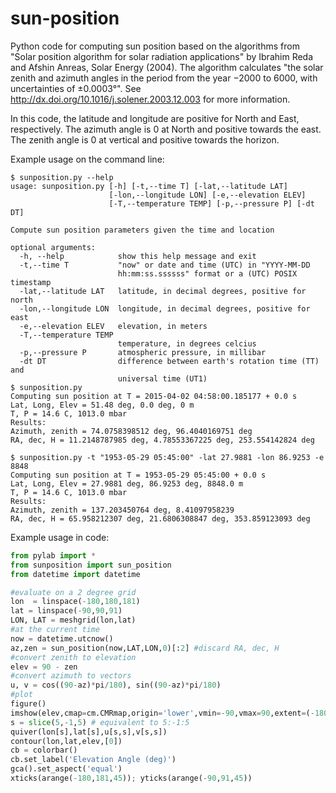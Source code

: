 # sun-position

Python code for computing sun position based on the algorithms from "Solar position algorithm for solar radiation applications" by Ibrahim Reda and Afshin Anreas, Solar Energy (2004). The algorithm calculates "the solar zenith and azimuth angles in the period from the year −2000 to 6000, with uncertainties of ±0.0003°". See http://dx.doi.org/10.1016/j.solener.2003.12.003 for more information.

In this code, the latitude and longitude are positive for North and East, respectively. The azimuth angle is 0 at North and positive towards the east. The zenith angle is 0 at vertical and positive towards the horizon.

Example usage on the command line:
```
$ sunposition.py --help
usage: sunposition.py [-h] [-t,--time T] [-lat,--latitude LAT]
                      [-lon,--longitude LON] [-e,--elevation ELEV]
                      [-T,--temperature TEMP] [-p,--pressure P] [-dt DT]

Compute sun position parameters given the time and location

optional arguments:
  -h, --help            show this help message and exit
  -t,--time T           "now" or date and time (UTC) in "YYYY-MM-DD
                        hh:mm:ss.ssssss" format or a (UTC) POSIX timestamp
  -lat,--latitude LAT   latitude, in decimal degrees, positive for north
  -lon,--longitude LON  longitude, in decimal degrees, positive for east
  -e,--elevation ELEV   elevation, in meters
  -T,--temperature TEMP
                        temperature, in degrees celcius
  -p,--pressure P       atmospheric pressure, in millibar
  -dt DT                difference between earth's rotation time (TT) and
                        universal time (UT1)
$ sunposition.py
Computing sun position at T = 2015-04-02 04:58:00.185177 + 0.0 s
Lat, Long, Elev = 51.48 deg, 0.0 deg, 0 m
T, P = 14.6 C, 1013.0 mbar
Results:
Azimuth, zenith = 74.0758398512 deg, 96.4040169751 deg
RA, dec, H = 11.2148787985 deg, 4.78553367225 deg, 253.554142824 deg

$ sunposition.py -t "1953-05-29 05:45:00" -lat 27.9881 -lon 86.9253 -e 8848
Computing sun position at T = 1953-05-29 05:45:00 + 0.0 s
Lat, Long, Elev = 27.9881 deg, 86.9253 deg, 8848.0 m
T, P = 14.6 C, 1013.0 mbar
Results:
Azimuth, zenith = 137.203450764 deg, 8.41097958239
RA, dec, H = 65.958212307 deg, 21.6806308847 deg, 353.859123093 deg
```

Example usage in code:
```python
from pylab import *
from sunposition import sun_position
from datetime import datetime

#evaluate on a 2 degree grid
lon  = linspace(-180,180,181)
lat = linspace(-90,90,91)
LON, LAT = meshgrid(lon,lat)
#at the current time
now = datetime.utcnow()
az,zen = sun_position(now,LAT,LON,0)[:2] #discard RA, dec, H
#convert zenith to elevation
elev = 90 - zen
#convert azimuth to vectors
u, v = cos((90-az)*pi/180), sin((90-az)*pi/180)
#plot
figure()
imshow(elev,cmap=cm.CMRmap,origin='lower',vmin=-90,vmax=90,extent=(-180,180,-90,90))
s = slice(5,-1,5) # equivalent to 5:-1:5
quiver(lon[s],lat[s],u[s,s],v[s,s])
contour(lon,lat,elev,[0])
cb = colorbar()
cb.set_label('Elevation Angle (deg)')
gca().set_aspect('equal')
xticks(arange(-180,181,45)); yticks(arange(-90,91,45))
```
